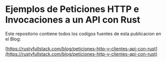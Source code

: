 # Ejemplos de Peticiones HTTP e Invocaciones a un API con Rust

Este repositorio contiene todos los codigos fuentes de esta publicacion en el Blog:

[https://rustyfullstack.com/blog/peticiones-http-y-clientes-api-con-rust](https://rustyfullstack.com/blog/peticiones-http-y-clientes-api-con-rust)